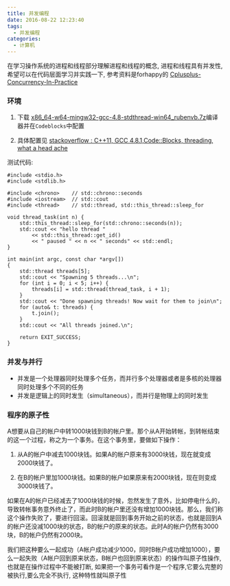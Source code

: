 ```yaml
---
title: 并发编程
date: 2016-08-22 12:23:40
tags:
  - 并发编程
categories:
  - 计算机
---
```


在学习操作系统的进程和线程部分理解进程和线程的概念, 进程和线程具有并发性, 希望可以在代码层面学习并实践一下, 参考资料是forhappy的 [Cplusplus-Concurrency-In-Practice](https://github.com/forhappy/Cplusplus-Concurrency-In-Practice/blob/master/README.md)

<!--more-->
### 环境

1. 下载 [x86_64-w64-mingw32-gcc-4.8-stdthread-win64_rubenvb.7z](http://sourceforge.net/projects/mingw-w64/files/Toolchains%20targetting%20Win64/Personal%20Builds/rubenvb/gcc-4.8-experimental-stdthread/)编译器并在`Codeblocks`中配置

2. 具体配置见 [stackoverflow : C++11, GCC 4.8.1,Code::Blocks, threading, what a head ache](http://stackoverflow.com/questions/18951454/c11-gcc-4-8-1-codeblocks-threading-what-a-head-ache)

测试代码:

```
#include <stdio.h>
#include <stdlib.h>

#include <chrono>    // std::chrono::seconds
#include <iostream>  // std::cout
#include <thread>    // std::thread, std::this_thread::sleep_for

void thread_task(int n) {
    std::this_thread::sleep_for(std::chrono::seconds(n));
    std::cout << "hello thread "
        << std::this_thread::get_id()
        << " paused " << n << " seconds" << std::endl;
}

int main(int argc, const char *argv[])
{
    std::thread threads[5];
    std::cout << "Spawning 5 threads...\n";
    for (int i = 0; i < 5; i++) {
        threads[i] = std::thread(thread_task, i + 1);
    }
    std::cout << "Done spawning threads! Now wait for them to join\n";
    for (auto& t: threads) {
        t.join();
    }
    std::cout << "All threads joined.\n";

    return EXIT_SUCCESS;
}
```

### **并发与并行**

- 并发是一个处理器同时处理多个任务，而并行多个处理器或者是多核的处理器同时处理多个不同的任务
- 并发是逻辑上的同时发生（simultaneous），而并行是物理上的同时发生

### **程序的原子性**

A想要从自己的帐户中转1000块钱到B的帐户里。那个从A开始转帐，到转帐结束的这一个过程，称之为一个事务。在这个事务里，要做如下操作：

1. 从A的帐户中减去1000块钱。如果A的帐户原来有3000块钱，现在就变成2000块钱了。

2. 在B的帐户里加1000块钱。如果B的帐户如果原来有2000块钱，现在则变成3000块钱了。

如果在A的帐户已经减去了1000块钱的时候，忽然发生了意外，比如停电什么的，导致转帐事务意外终止了，而此时B的帐户里还没有增加1000块钱。那么，我们称这个操作失败了，要进行回滚。回滚就是回到事务开始之前的状态，也就是回到A的帐户还没减1000块的状态，B的帐户的原来的状态。此时A的帐户仍然有3000块，B的帐户仍然有2000块。

我们把这种要么一起成功（A帐户成功减少1000，同时B帐户成功增加1000），要么一起失败（A帐户回到原来状态，B帐户也回到原来状态）的操作叫原子性操作, 也就是在操作过程中不能被打断, 如果把一个事务可看作是一个程序,它要么完整的被执行,要么完全不执行, 这种特性就叫原子性


